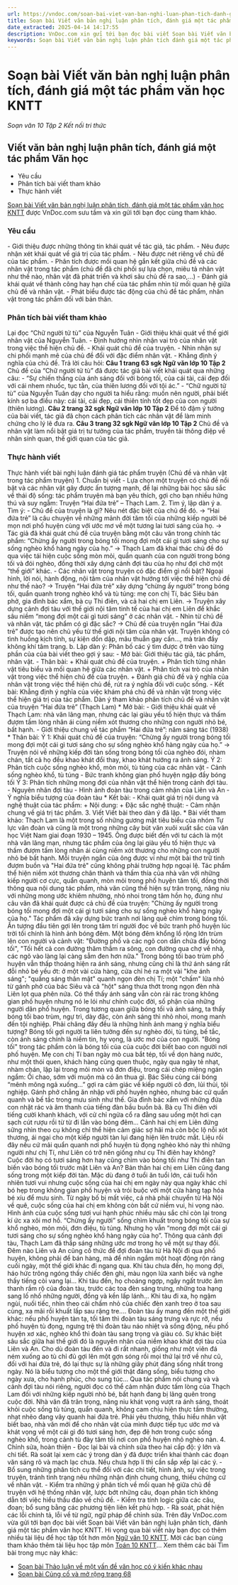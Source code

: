 ```yaml
---
url: https://vndoc.com/soan-bai-viet-van-ban-nghi-luan-phan-tich-danh-gia-mot-tac-pham-van-hoc-kntt-278738
title: Soạn bài Viết văn bản nghị luận phân tích, đánh giá một tác phẩm văn học KNTT - Soạn văn 10 Tập 2 Kết nối tri thức - VnDoc.com
date_extracted: 2025-04-14 14:17:55
description: VnDoc.com xin gửi tới bạn đọc bài viết Soạn bài Viết văn bản nghị luận phân tích, đánh giá một tác phẩm văn học KNTT. Mời bạn đọc cùng tham khảo.
keywords: Soạn bài Viết văn bản nghị luận phân tích đánh giá một tác phẩm văn học KNTT,Viết văn bản nghị luận phân tích đánh giá một tác phẩm văn học,soạn văn 10,ngữ văn 10 KNTT,văn 10
---
```


# Soạn bài Viết văn bản nghị luận phân tích, đánh giá một tác phẩm văn học KNTT
 _Soạn văn 10 Tập 2 Kết nối tri thức_
## Viết văn bản nghị luận phân tích, đánh giá một tác phẩm Văn học
  * Yêu cầu
  * Phân tích bài viết tham khảo
  * Thực hành viết

[Soạn bài Viết văn bản nghị luận phân tích, đánh giá một tác phẩm văn học KNTT](<https://vndoc.com/soan-bai-viet-van-ban-nghi-luan-phan-tich-danh-gia-mot-tac-pham-truyen-kntt-278738>) được VnDoc.com sưu tầm và xin gửi tới bạn đọc cùng tham khảo.
### Yêu cầu
\- Giới thiệu được những thông tin khái quát về tác giả, tác phẩm.
\- Nêu được nhận xét khái quát về giá trị của tác phẩm.
\- Nêu được nét riêng về chủ đề của tác phẩm.
\- Phân tích được mối quan hệ gắn kết giữa chủ đề và các nhân vật trong tác phẩm \(chủ đề đã chi phối sự lựa chọn, miêu tả nhân vật như thế nào, nhân vật đã phát triển và khơi sâu chủ đề ra sao,...\)
\- Đánh giá khái quát về thành công hay hạn chế của tác phẩm nhìn từ mối quan hệ giữa chủ đề và nhân vật.
\- Phát biểu được tác động của chủ đề tác phẩm, nhân vật trong tác phẩm đối với bản thân.
### Phân tích bài viết tham khảo
Lại đọc “Chữ người tử tù” của Nguyễn Tuân
\- Giới thiệu khái quát về thế giới nhân vật của Nguyễn Tuân.
\- Định hướng nhìn nhận vai trò của nhân vật trong việc thể hiện chủ đề.
\- Khái quát chủ đề của truyện.
\- Nhìn nhận sự chi phối mạnh mẽ của chủ đề đối với đặc điểm nhân vật.
\- Khẳng định ý nghĩa của chủ đề.
Trả lời câu hỏi:
**Câu 1 trang 63 sgk Ngữ văn lớp 10 Tập 2**
Chủ đề của “Chữ người tử tù” đã được tác giả bài viết khái quát qua những câu:
\- “Sự chiến thắng của ánh sáng đối với bóng tối, của cái tài, cái đẹp đối với cái nhem nhuốc, tục tằn, của thiên lương đối với tội ác.”
\- “Chữ người tử tù” của Nguyễn Tuân dạy cho người ta hiểu rằng: muốn nên người, phải biết kính sợ ba điều này: cái tài, cái đẹp, cái thiên tính tốt đẹp của con người \(thiên lương\).
**Câu 2 trang 32 sgk Ngữ văn lớp 10 Tập 2**
Để tô đậm ý tưởng của bài viết, tác giả đã chọn cách phân tích các nhân vật để làm minh chứng cho lý lẽ đưa ra.
**Câu 3 trang 32 sgk Ngữ văn lớp 10 Tập 2**
Chủ đề và nhân vật làm nổi bật giá trị tư tưởng của tác phẩm, truyền tải thông điệp về nhân sinh quan, thế giới quan của tác giả.
### Thực hành viết
Thực hành viết bài nghị luận đánh giá tác phẩm truyện
\(Chủ đề và nhân vật trong tác phẩm truyện\)
1\. Chuẩn bị viết
\- Lựa chọn một truyện có chủ đề nổi bật và các nhân vật gây được ấn tượng mạnh, để lại những bài học sâu sắc về thái độ sống: tác phẩm truyện mà bạn yêu thích, gợi cho bạn nhiều hứng thú và suy ngẫm: Truyện “Hai đứa trẻ” – Thạch Lam.
2\. Tìm ý, lập dàn ý
a. Tìm ý:
\- Chủ đề của truyện là gì? Nêu nét đặc biệt của chủ đề đó.
→ “Hai đứa trẻ” là câu chuyện về những mảnh đời tăm tối của những kiếp người bé mọn nơi phố huyện cùng với ước mơ về một tương lai tươi sáng của họ.
→ Tác giả đã khái quát chủ đề của truyện bằng một câu văn trong chính tác phẩm: “Chừng ấy người trong bóng tối mong đợi một cái gì tươi sáng cho sự sống nghèo khổ hàng ngày của họ.”
→ Thạch Lam đã khai thác chủ đề đó qua việc tái hiện cuộc sống mòn mỏi, quẩn quanh của con người trong bóng tối và đói nghèo, đồng thời xây dựng cảnh đợi tàu của họ như đợi chờ một “thế giới” khác.
\- Các nhân vật trong truyện có đặc điểm gì nổi bật? Ngoại hình, lời nói, hành động, nội tâm của nhân vật hướng tới việc thể hiện chủ đề như thế nào?
→ Truyện “Hai đứa trẻ” xây dựng “chừng ấy người” trong bóng tối, quẩn quanh trong nghèo khổ và tù túng: mẹ con chị Tí, bác Siêu bán phở, gia đình bác xẩm, bà cụ Thi điên, và cả hai chị em Liên.
→ Truyện xây dựng cảnh đợi tàu với thế giới nội tâm tinh tế của hai chị em Liên để khắc sâu niềm “mong đợi một cái gì tươi sáng” ở các nhân vật.
\- Nhìn từ chủ đề và nhân vật, tác phẩm có gì đặc sắc?
→ Chủ đề của truyện ngắn “Hai đứa trẻ” được tạo nên chủ yếu từ thế giới nội tâm của nhân vật. Truyện không có tình huống kịch tính, sự kiện dồn dập, mâu thuẫn gay cấn…, mà tràn đầy không khí tâm trạng.
b. Lập dàn ý:
Phân bố các ý tìm được ở trên vào từng phần của của bài viết theo gợi ý sau:
\- Mở bài: Giới thiệu tác giả, tác phẩm, nhân vật.
\- Thân bài:
\+ Khái quát chủ đề của truyện.
\+ Phân tích từng nhân vật tiêu biểu và mối quan hệ giữa các nhân vật.
\+ Phân tích vai trò của nhân vật trong việc thể hiện chủ đề của truyện.
\+ Đánh giá chủ đề và ý nghĩa của nhân vật trong việc thể hiện chủ đề, rút ra ý nghĩa đối với cuộc sống.
\- Kết bài: Khẳng định ý nghĩa của việc khám phá chủ đề và nhân vật trong việc thể hiện giá trị của tác phẩm.
Dàn ý tham khảo phân tích chủ đề và nhân vật của truyện “Hai đứa trẻ” \(Thạch Lam\)
\* Mở bài:
\- Giới thiệu khái quát về Thạch Lam: nhà văn lãng mạn, nhưng các lại giàu yếu tố hiện thực và thấm đượm tấm lòng nhân ái cùng niềm xót thương cho những con người nhỏ bé, bất hạnh.
\- Giới thiệu chung về tác phẩm “Hai đứa trẻ”: năm sáng tác \(1938\)
\* Thân bài:
Ý 1: Khái quát chủ đề của truyện: “Chừng ấy người trong bóng tối mong đợi một cái gì tươi sáng cho sự sống nghèo khổ hàng ngày của họ.”
→ Truyện nói về những kiếp đời tàn sống trong bóng tối của nghèo đói, nhàm chán, tất cả họ đều khao khát đổi thay, khao khát hướng ra ánh sáng.
Ý 2: Phân tích cuộc sống nghèo khổ, mòn mỏi, tù túng của các nhân vật
\- Cảnh sống nghèo khổ, tù túng
\- Bức tranh không gian phố huyện ngập đầy bóng tối
Ý 3: Phân tích những mong đợi của nhân vật thể hiện trong cảnh đợi tàu.
\- Nguyên nhân đợi tàu
\- Hình ảnh đoàn tàu trong cảm nhận của Liên và An
\- Ý nghĩa biểu tượng của đoàn tàu
\* Kết bài:
\- Khái quát giá trị nội dung và nghệ thuật của tác phẩm:
\+ Nội dung:
\+ Đặc sắc nghệ thuật:
\- Cảm nhận chung về giá trị tác phẩm.
3\. Viết
Viết bài theo dàn ý đã lập.
\* Bài viết tham khảo:
Thạch Lam là một trong số những gương mặt tiêu biểu của nhóm Tự lực văn đoàn và cũng là một trong những cây bút văn xuôi xuất sắc của văn học Việt Nam giai đoạn 1930 – 1945. Ông được biết đến với tư cách là một nhà văn lãng mạn, nhưng tác phẩm của ông lại giàu yếu tố hiện thực và thấm đượm tấm lòng nhân ái cùng niềm xót thương cho những con người nhỏ bé bất hạnh. Mỗi truyện ngắn của ông được ví như một bài thơ trữ tình đượm buồn và "Hai đứa trẻ" cũng không phải trường hợp ngoại lệ. Tác phẩm thể hiện niềm xót thương chân thành và thấm thía của nhà văn với những kiếp người cơ cực, quẩn quanh, mòn mỏi trong phố huyện tăm tối, đồng thời thông qua nội dung tác phẩm, nhà văn cũng thể hiện sự trân trọng, nâng niu với những mong ước khiêm nhường, nhỏ nhoi trong tâm hồn họ, đúng như câu văn đã khái quát được cả chủ đề của truyện: "Chừng ấy người trong bóng tối mong đợi một cái gì tươi sáng cho sự sống nghèo khổ hàng ngày của họ."
Tác phẩm đã xây dựng bức tranh nơi làng quê chìm trong bóng tối. Ấn tượng đầu tiên gợi lên trong tâm trí người đọc về bức tranh phố huyện lúc trời tối chính là hình ảnh bóng đêm. Một bóng đêm khổng lồ rộng lớn trùm lên con người và cảnh vật: "Đường phố và các ngõ con dần chứa đầy bóng tối", "Tối hết cả con đường thăm thẳm ra sông, con đường qua chợ về nhà, các ngõ vào làng lại càng sẫm đen hơn nữa." Trong bóng tối bao trùm phố huyện vẫn thấp thoáng hiện ra ánh sáng, nhưng cũng chỉ là thứ ánh sáng rất đỗi nhỏ bé yếu ớt: ở một vài cửa hàng, cửa chỉ hé ra một vài "khe ánh sáng"; "quầng sáng thân mật" quanh ngọn đèn chị Tí; một "chấm" lửa nhỏ từ gánh phở của bác Siêu và cả "hột" sáng thưa thớt trong ngọn đèn nhà Liên lọt qua phên nứa. Có thể thấy ánh sáng vẫn còn rải rác trong không gian phố huyện nhưng nó le lói như chính cuộc đời, số phận của những người dân phố huyện. Trong tương quan giữa bóng tối và ánh sáng, ta thấy bóng tối bao trùm, ngự trì, dày đặc, còn ánh sáng thì nhỏ nhoi, mong manh đến tội nghiệp. Phải chăng đây đều là những hình ảnh mang ý nghĩa biểu tượng? Bóng tối gợi người ta liên tưởng đến sự nghèo đói, tù túng, bế tắc, còn ánh sáng chính là niềm tin, hy vọng, là ước mơ của con người.
"Bóng tối" trong tác phẩm còn là bóng tối của của cuộc đời biết bao con người nơi phố huyện. Mẹ con chị Tí ban ngày mò cua bắt tép, tối về dọn hàng nước, như một thói quen, khách hàng cũng quen thuộc, ngày qua ngày tẻ nhạt, nhàm chán, lặp lại trong mỏi mòn và đơn điệu, trong cái chép miệng ngán ngẩm: Ối chao, sớm với muộn mà có ăn thua gì. Bác Siêu cùng cái bóng “mênh mông ngả xuống…” gợi ra cảm giác về kiếp người cô đơn, lủi thủi, tội nghiệp. Gánh phở chẳng ăn nhập với phố huyện nghèo, nhưng bác cứ quẩn quanh và bế tắc trong mưu sinh như thế. Gia đình bác xẩm với những đứa con nhặt rác và âm thanh của tiếng đàn bầu buồn bã. Bà cụ Thi điên với tiếng cười khanh khách, với cử chỉ ngửa cổ ra đằng sau uống một hơi cạn sạch cút rượu rồi từ từ đi lẫn vào bóng đêm… Cảnh hai chị em Liên đứng sững nhìn theo cụ không chỉ thể hiện cảm giác sợ hãi mà còn bộc lộ nỗi xót thương, ái ngại cho một kiếp người tàn lụi đang hiện lên trước mắt. Liệu rồi đây nếu cứ mải quẩn quanh nơi phố huyện tù đọng nghèo khó này thì những người như chị Tí, như Liên có trở nên giống như cụ Thi điên hay không? Cuộc đời họ có tươi sáng hơn hay cũng chìm vào bóng tối như Thi điên tan biến vào bóng tối trước mặt Liên và An? Bản thân hai chị em Liên cũng đang sống trong một kiếp đời tàn. Mặc dù đang ở tuổi ăn tuổi lớn, cái tuổi hồn nhiên tươi vui nhưng cuộc sống của hai chị em ngày này qua ngày khác chỉ bó hẹp trong không gian phố huyện và trói buộc với một cửa hàng tạp hóa bé xíu để mưu sinh. Từ ngày bố bị mất việc, cả nhà phải chuyển từ Hà Nội về quê, cuộc sống của hai chị em không còn bất cứ niềm vui, hi vọng nào. Hình ảnh của cuộc sống tươi vui hạnh phúc nhiều màu sắc chỉ còn lại trong kí ức xa xôi mơ hồ.
“Chừng ấy người” sống chìm khuất trong bóng tối của sự khổ nghèo, mỏn mỏi, đơn điệu, tù túng. Nhưng họ vẫn “mong đợi một cái gì tươi sáng cho sự sống nghèo khổ hàng ngày của họ”. Thông qua cảnh đợi tàu, Thạch Lam đã thắp sáng những ước mơ trong họ về một sự thay đổi. Đêm nào Liên và An cũng cố thức để đợi đoàn tàu từ Hà Nội đi qua phố huyện, không phải để bán hàng, mà để nhìn ngắm một hoạt động rộn ràng cuối ngày, một thế giới khác đi ngang qua. Khi tàu chưa đến, họ mong đợi, háo hức trông ngóng thấy chiếc đèn ghi, màu ngọn lửa xanh biếc và nghe thấy tiếng còi vang lại… Khi tàu đến, họ choáng ngợp, ngây ngất trước âm thanh rầm rộ của đoàn tàu, trước các toa đèn sáng trưng, những toa hạng sang lố nhố những người, đồng và kền lấp lánh… Khi tàu đi xa, họ ngậm ngùi, nuối tiếc, nhìn theo cái chấm nhỏ của chiếc đèn xanh treo ở toa sau cùng, xa mãi rồi khuất lấp sau rặng tre.... Đoàn tàu ấy mang đến một thế giới khác: nếu phố huyện tàn tạ, tối tăm thì đoàn tàu sáng trưng và rực rỡ, nếu phố huyện tù đọng, ngưng trệ thì đoàn tàu náo nhiệt và sống động, nếu phố huyện xơ xác, nghèo khổ thì đoàn tàu sang trọng và giàu có. Sự khác biệt sâu sắc giữa hai thế giới đó là nguyên nhân của niềm khao khát đợi tàu của Liên và An. Cho dù đoàn tàu đến và đi rất nhanh, giống như một viên đá ném xuống ao tù chỉ đủ gợi lên một gợn sóng rồi mọi thứ lại trở về như cũ, đối với hai đứa trẻ, đó lại thực sự là những giây phút đáng sống nhất trong ngày. Nó là biểu tượng cho một thế giới thật đáng sống, biểu tượng cho ngày xưa, cho hạnh phúc, cho sung túc…
Qua tác phẩm nói chung và và cảnh đợi tàu nói riêng, người đọc có thể cảm nhận được tấm lòng của Thạch Lam đối với những kiếp người nhỏ bé, bất hạnh đang bị lãng quên trong cuộc đời. Nhà văn đã trân trọng, nâng niu khát vọng vượt ra ánh sáng, thoát khỏi cuộc sống tù túng, quẩn quanh, không cam chịu hiện thực tầm thường, nhạt nhẽo đang vây quanh hai đứa trẻ. Phải yêu thương, thấu hiểu nhân vật biết bao, nhà văn mới để cho nhân vật của mình được tiếp tục ước mơ và khát vọng về một cái gì đó tươi sáng hơn, đẹp đẽ hơn trong cuộc sống nghèo khổ, trong cảnh tù đày tăm tối nơi con phố huyện nhỏ nghèo nàn.
4\. Chỉnh sửa, hoàn thiện
\- Đọc lại bài và chỉnh sửa theo hai cấp độ: ý lớn và chi tiết. Rà soát lại xem các ý trong dàn ý đã được triển khai thành các đoạn văn sáng rõ và mạch lạc chưa. Nếu chưa hợp lí thì cần sắp xếp lại các ý.
\- Bổ sung những phân tích cụ thể đối với các chi tiết, hình ảnh, sự việc trong truyện, tránh tình trạng nêu những nhận định chung chung, thiếu chứng cứ về nhân vật.
\- Kiểm tra những ý phân tích về mối quan hệ giữa chủ đề truyện với hệ thống nhân vật, lược bớt những câu, đoạn phân tích không dẫn tới việc hiểu thấu đáo về chủ đề.
\- Kiểm tra tính logic giữa các câu, đoạn; bổ sung bằng các phương tiện liên kết phù hợp.
\- Rà soát, phát hiện các lỗi chính tả, lỗi về từ ngữ, ngữ pháp để chỉnh sửa.
Trên đây VnDoc.com vừa gửi tới bạn đọc bài viết Soạn bài Viết văn bản nghị luận phân tích, đánh giá một tác phẩm văn học KNTT. Hi vọng qua bài viết này bạn đọc có thêm nhiều tài liệu để học tập tốt hơn môn [Ngữ văn 10 KNTT](<https://vndoc.com/ngu-van-10-ket-noi-tri-thuc-tap2>). Mời các bạn cùng tham khảo thêm tài liệu học tập môn [Toán 10 KNTT](<https://vndoc.com/toan-10-ket-noi-tri-thuc-tap2>)...
Xem thêm các bài Tìm bài trong mục này khác:
  * [Soạn bài Thảo luận về một vấn đề văn học có ý kiến khác nhau](</soan-bai-thao-luan-ve-mot-van-de-van-hoc-co-y-kien-khac-nhau-kntt-278740>)
  * [Soạn bài Củng cố và mở rộng trang 68](</soan-bai-cung-co-va-mo-rong-trang-68-kntt-278741>)

